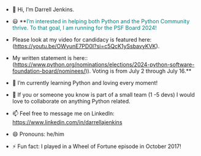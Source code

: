 - 🔬 Hi, I’m Darrell Jenkins.
- 😃 **<span style="font-size: 14px; color: teal; front-weight: bold;">I’m interested in helping both Python and the Python Community thrive. To that goal, I am running for the PSF Board 2024!
- Please look at my video for candidacy is featured here:  (https://youtu.be/OWyunE7PD0I?si=c5QcK1ySsbavyKVK).
- My written statement is here::(https://www.python.org/nominations/elections/2024-python-software-foundation-board/nominees/)). Voting is from July 2 through July 16.</span>**

- 🌱 I’m currently learning Python and loving every moment!
- 💞️ If you or someone you know is part of a small team (1 -5 devs) I would love to collaborate on anything Python related.
- 📫 Feel free to message me on LinkedIn:  https://www.linkedin.com/in/darrellajenkins
- 😄 Pronouns: he/him
- ⚡ Fun fact: I played in a Wheel of Fortune episode in October 2017!

<!---
darrellajenkins/darrellajenkins is a ✨ special ✨ repository because its `README.md` (this file) appears on your GitHub profile.
You can click the Preview link to take a look at your changes.
--->
